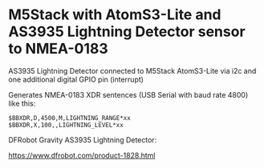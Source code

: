# M5Stack with AtomS3-Lite and AS3935 Lightning Detector sensor to NMEA-0183

AS3935 Lightning Detector connected to M5Stack AtomS3-Lite via i2c and one additional digital GPIO pin (interrupt)

Generates NMEA-0183 XDR sentences (USB Serial with baud rate 4800) like this:

````
$BBXDR,D,4500,M,LIGHTNING_RANGE*xx
$BBXDR,X,100,,LIGHTNING_LEVEL*xx
````

DFRobot Gravity AS3935 Lightning Detector:

https://www.dfrobot.com/product-1828.html

